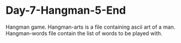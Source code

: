 # Day-7-Hangman-5-End
Hangman game.
Hangman-arts is a file containing ascii art of a man.
Hangman-words file contain the list of words to be played with.
